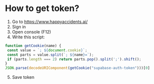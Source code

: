 # How to get token?

1. Go to <https://www.happyaccidents.ai/>
2. Sign in
3. Open console (F12)
4. Write this script:

 ```js
function getCookie(name) {
  const value = `; ${document.cookie}`;
  const parts = value.split(`; ${name}=`);
  if (parts.length === 2) return parts.pop().split(';').shift();
}
JSON.parse(decodeURIComponent(getCookie("supabase-auth-token")))[0]
```

5. Save token
